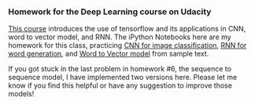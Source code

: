 ### Homework for the Deep Learning course on Udacity

[This course](https://classroom.udacity.com/courses/ud730) introduces the use of tensorflow and its applications in CNN, word to vector model, and RNN. The iPython Notebooks here are my homework for this class, practicing [CNN for image classification](./4_convolutions.ipynb), [RNN for word generation](./6_lstm.ipynb), and [Word to Vector model](./5_word2vec.ipynb) from sample text.

If you got stuck in the last problem in homework #6, the sequence to sequence model, I have implemented two versions here. Please let me know if you find this helpful or have any suggestion to improve those models!
